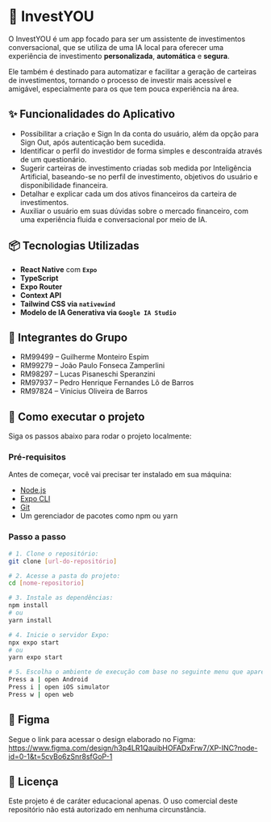 # 💼 InvestYOU

O InvestYOU é um app focado para ser um assistente de investimentos conversacional, que se utiliza de uma IA local para oferecer uma experiência de investimento **personalizada**, **automática** e **segura**. 

Ele também é destinado para automatizar e facilitar a geração de carteiras de investimentos, tornando o processo de investir mais acessível e amigável, especialmente para os que tem pouca experiência na área.

## ✨ Funcionalidades do Aplicativo

- Possibilitar a criação e Sign In da conta do usuário, além da opção para Sign Out, após autenticação bem sucedida.
- Identificar o perfil do investidor de forma simples e descontraída através de um questionário.
- Sugerir carteiras de investimento criadas sob medida por Inteligência Artificial, baseando-se no perfil de investimento, objetivos do usuário e disponibilidade financeira.
- Detalhar e explicar cada um dos ativos financeiros da carteira de investimentos.
- Auxiliar o usuário em suas dúvidas sobre o mercado financeiro, com uma experiência fluida e conversacional por meio de IA.

## 📦 Tecnologias Utilizadas

- **React Native** com **`Expo`**
- **TypeScript**
- **Expo Router**
- **Context API**
- **Tailwind CSS via `nativewind`**
- **Modelo de IA Generativa via `Google IA Studio`**

## 💎 Integrantes do Grupo

- RM99499 – Guilherme Monteiro Espim
- RM99279 – João Paulo Fonseca Zamperlini
- RM98297 – Lucas Pisaneschi Speranzini
- RM97937 – Pedro Henrique Fernandes Lô de Barros
- RM97824 – Vinicius Oliveira de Barros

## 📜 Como executar o projeto

Siga os passos abaixo para rodar o projeto localmente:

### Pré-requisitos

Antes de começar, você vai precisar ter instalado em sua máquina:

- [Node.js](https://nodejs.org)
- [Expo CLI](https://docs.expo.dev/get-started/installation/)
- [Git](https://git-scm.com/)
- Um gerenciador de pacotes como npm ou yarn

### Passo a passo

```bash
# 1. Clone o repositório:
git clone [url-do-repositório]

# 2. Acesse a pasta do projeto:
cd [nome-repositorio]

# 3. Instale as dependências:
npm install
# ou
yarn install

# 4. Inicie o servidor Expo:
npx expo start
# ou
yarn expo start

# 5. Escolha o ambiente de execução com base no seguinte menu que aparecerá:
Press a | open Android
Press i | open iOS simulator
Press w | open web
```

## 🔗 Figma

Segue o link para acessar o design elaborado no Figma: <https://www.figma.com/design/h3p4LR1QauibHOFADxFrw7/XP-INC?node-id=0-1&t=5cvBo6zSnr8sfGoP-1>

## 🔐 Licença

Este projeto é de caráter educacional apenas. O uso comercial deste repositório não está autorizado em nenhuma circunstância.

